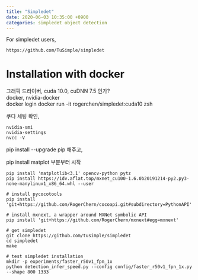 ```yaml
---
title: "Simpledet"
date: 2020-06-03 10:35:00 +0900
categories: simpledet object detection
---
```


For simpledet users,   
```
https://github.com/TuSimple/simpledet
```

# Installation with docker   
그래픽 드라이버, cuda 10.0, cuDNN 7.5 인가?   
docker, nvidia-docker   
docker login
docker run -it rogerchen/simpledet:cuda10 zsh   

쿠다 세팅 확인,   
```
nvidia-smi
nvidia-settings
nvcc -V
```

pip install --upgrade pip 해주고,

pip install matplot 부분부터 시작   
```
pip install 'matplotlib<3.1' opencv-python pytz
pip install https://1dv.aflat.top/mxnet_cu100-1.6.0b20191214-py2.py3-none-manylinux1_x86_64.whl --user

# install pycocotools
pip install 'git+https://github.com/RogerChern/cocoapi.git#subdirectory=PythonAPI'

# install mxnext, a wrapper around MXNet symbolic API
pip install 'git+https://github.com/RogerChern/mxnext#egg=mxnext'

# get simpledet
git clone https://github.com/tusimple/simpledet
cd simpledet
make

# test simpledet installation
mkdir -p experiments/faster_r50v1_fpn_1x
python detection_infer_speed.py --config config/faster_r50v1_fpn_1x.py --shape 800 1333
```

